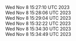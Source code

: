 Wed Nov  8 15:27:10 UTC 2023 <br/>
Wed Nov  8 15:28:06 UTC 2023 <br/>
Wed Nov  8 15:29:04 UTC 2023 <br/>
Wed Nov  8 15:32:22 UTC 2023 <br/>
Wed Nov  8 15:34:30 UTC 2023 <br/>
Wed Nov  8 15:34:49 UTC 2023 <br/>
